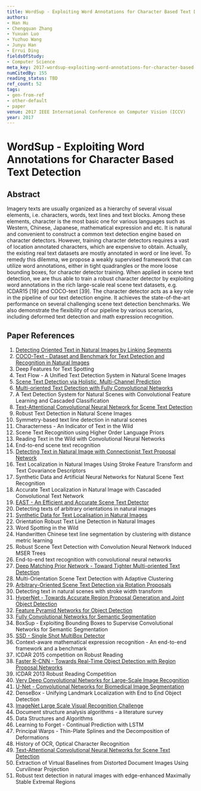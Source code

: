 ```yaml
---
title: WordSup - Exploiting Word Annotations for Character Based Text Detection
authors:
- Han Hu
- Chengquan Zhang
- Yuxuan Luo
- Yuzhuo Wang
- Junyu Han
- Errui Ding
fieldsOfStudy:
- Computer Science
meta_key: 2017-wordsup-exploiting-word-annotations-for-character-based-text-detection
numCitedBy: 155
reading_status: TBD
ref_count: 52
tags:
- gen-from-ref
- other-default
- paper
venue: 2017 IEEE International Conference on Computer Vision (ICCV)
year: 2017
---
```


# WordSup - Exploiting Word Annotations for Character Based Text Detection

## Abstract

Imagery texts are usually organized as a hierarchy of several visual elements, i.e. characters, words, text lines and text blocks. Among these elements, character is the most basic one for various languages such as Western, Chinese, Japanese, mathematical expression and etc. It is natural and convenient to construct a common text detection engine based on character detectors. However, training character detectors requires a vast of location annotated characters, which are expensive to obtain. Actually, the existing real text datasets are mostly annotated in word or line level. To remedy this dilemma, we propose a weakly supervised framework that can utilize word annotations, either in tight quadrangles or the more loose bounding boxes, for character detector training. When applied in scene text detection, we are thus able to train a robust character detector by exploiting word annotations in the rich large-scale real scene text datasets, e.g. ICDAR15 [19] and COCO-text [39]. The character detector acts as a key role in the pipeline of our text detection engine. It achieves the state-of-the-art performance on several challenging scene text detection benchmarks. We also demonstrate the flexibility of our pipeline by various scenarios, including deformed text detection and math expression recognition.

## Paper References

1. [Detecting Oriented Text in Natural Images by Linking Segments](2017-detecting-oriented-text-in-natural-images-by-linking-segments)
2. [COCO-Text - Dataset and Benchmark for Text Detection and Recognition in Natural Images](2016-coco-text-dataset-and-benchmark-for-text-detection-and-recognition-in-natural-images)
3. Deep Features for Text Spotting
4. Text Flow - A Unified Text Detection System in Natural Scene Images
5. [Scene Text Detection via Holistic, Multi-Channel Prediction](2016-scene-text-detection-via-holistic-multi-channel-prediction)
6. [Multi-oriented Text Detection with Fully Convolutional Networks](2016-multi-oriented-text-detection-with-fully-convolutional-networks)
7. A Text Detection System for Natural Scenes with Convolutional Feature Learning and Cascaded Classification
8. [Text-Attentional Convolutional Neural Network for Scene Text Detection](2016-text-attentional-convolutional-neural-network-for-scene-text-detection)
9. Robust Text Detection in Natural Scene Images
10. Symmetry-based text line detection in natural scenes
11. Characterness - An Indicator of Text in the Wild
12. Scene Text Recognition using Higher Order Language Priors
13. Reading Text in the Wild with Convolutional Neural Networks
14. End-to-end scene text recognition
15. [Detecting Text in Natural Image with Connectionist Text Proposal Network](2016-detecting-text-in-natural-image-with-connectionist-text-proposal-network)
16. Text Localization in Natural Images Using Stroke Feature Transform and Text Covariance Descriptors
17. Synthetic Data and Artificial Neural Networks for Natural Scene Text Recognition
18. Accurate Text Localization in Natural Image with Cascaded Convolutional Text Network
19. [EAST - An Efficient and Accurate Scene Text Detector](2017-east-an-efficient-and-accurate-scene-text-detector)
20. Detecting texts of arbitrary orientations in natural images
21. [Synthetic Data for Text Localisation in Natural Images](2016-synthetic-data-for-text-localisation-in-natural-images)
22. Orientation Robust Text Line Detection in Natural Images
23. Word Spotting in the Wild
24. Handwritten Chinese text line segmentation by clustering with distance metric learning
25. Robust Scene Text Detection with Convolution Neural Network Induced MSER Trees
26. End-to-end text recognition with convolutional neural networks
27. [Deep Matching Prior Network - Toward Tighter Multi-oriented Text Detection](2017-deep-matching-prior-network-toward-tighter-multi-oriented-text-detection)
28. Multi-Orientation Scene Text Detection with Adaptive Clustering
29. [Arbitrary-Oriented Scene Text Detection via Rotation Proposals](2018-arbitrary-oriented-scene-text-detection-via-rotation-proposals)
30. Detecting text in natural scenes with stroke width transform
31. [HyperNet - Towards Accurate Region Proposal Generation and Joint Object Detection](2016-hypernet-towards-accurate-region-proposal-generation-and-joint-object-detection)
32. [Feature Pyramid Networks for Object Detection](2017-feature-pyramid-networks-for-object-detection)
33. [Fully Convolutional Networks for Semantic Segmentation](2017-fully-convolutional-networks-for-semantic-segmentation)
34. BoxSup - Exploiting Bounding Boxes to Supervise Convolutional Networks for Semantic Segmentation
35. [SSD - Single Shot MultiBox Detector](2016-ssd-single-shot-multibox-detector)
36. Context-aware mathematical expression recognition - An end-to-end framework and a benchmark
37. ICDAR 2015 competition on Robust Reading
38. [Faster R-CNN - Towards Real-Time Object Detection with Region Proposal Networks](2015-faster-r-cnn-towards-real-time-object-detection-with-region-proposal-networks)
39. ICDAR 2013 Robust Reading Competition
40. [Very Deep Convolutional Networks for Large-Scale Image Recognition](2015-very-deep-convolutional-networks-for-large-scale-image-recognition)
41. [U-Net - Convolutional Networks for Biomedical Image Segmentation](2015-u-net-convolutional-networks-for-biomedical-image-segmentation)
42. DenseBox - Unifying Landmark Localization with End to End Object Detection
43. [ImageNet Large Scale Visual Recognition Challenge](2015-imagenet-large-scale-visual-recognition-challenge)
44. Document structure analysis algorithms - a literature survey
45. Data Structures and Algorithms
46. Learning to Forget - Continual Prediction with LSTM
47. Principal Warps - Thin-Plate Splines and the Decomposition of Deformations
48. History of OCR, Optical Character Recognition
49. [Text-Attentional Convolutional Neural Networks for Scene Text Detection](2016-text-attentional-convolutional-neural-networks-for-scene-text-detection)
50. Extraction of Virtual Baselines from Distorted Document Images Using Curvilinear Projection
51. Robust text detection in natural images with edge-enhanced Maximally Stable Extremal Regions
